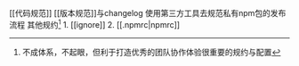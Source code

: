 [[代码规范]]
[[版本规范]]与changelog
	使用第三方工具去规范私有npm包的发布流程
其他规约[^1]
	1. [[ignore]]
	2. [[.npmrc|npmrc]]

[^1]: 不成体系，不起眼，但利于打造优秀的团队协作体验很重要的规约与配置